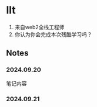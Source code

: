 
# llt

1. 来自web2全栈工程师
2. 你认为你会完成本次残酷学习吗？

## Notes

<!-- Content_START -->

### 2024.09.20

笔记内容

### 2024.09.21

<!-- Content_END -->
